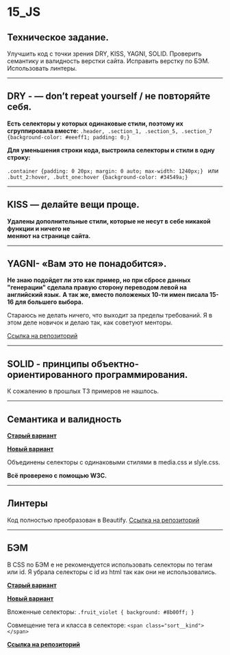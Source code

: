 # 15_JS

## Техническое задание.
Улучшить код с точки зрения DRY, KISS, YAGNI, SOLID. Проверить семантику и валидность верстки сайта. 
Исправить верстку по БЭМ. Использовать линтеры.

***

## DRY - — don’t repeat yourself / не повторяйте себя.
**Есть селекторы у которых одинаковые стили, поэтому их сгруппировала вместе:**
`.header,
.section_1,
.section_5,
.section_7 {background-color: #eeeff1; padding: 0;}`

**Для уменьшения строки кода, выстроила селекторы и стили в одну строку:**

`.container {padding: 0 20px; margin: 0 auto; max-width: 1240px;} `
или
`.butt_2:hover, .butt_one:hover {background-color: #34549a;} `

***

## KISS — делайте вещи проще.
**Удалены дополнительные стили, которые не несут в себе никакой функции и ничего не  
меняют на странице сайта.**

***

## YAGNI- «Вам это не понадобится».	

__Не знаю подойдет ли это как пример, но при сбросе данных "генерации" сделала правую сторону переводом левой на английский язык.__ __А так же, вместо положеных 10-ти имен писала 15-16 для большего выбора.__ 

Стараюсь не делать ничего, что выходит за пределы требований.
Я в этом деле новичок и делаю так, как советуют менторы.

[Ссылка на репозиторий](https://github.com/Ameglessa1986/13_modul)

***

## SOLID - принципы объектно-ориентированного программирования.
К сожалению в прошлых ТЗ примеров не нашлось.

***

## Семантика и валидность

**[Старый вариант](https://github.com/Ameglessa1986/cssflex)**

**[Новый вариант](https://github.com/Ameglessa1986/15_JS)**

Объединены селекторы с одинаковыми стилями в media.css и slyle.css.

**Всё проверено с помощью W3C.**

***

## Линтеры
Код полностью преобразован в Beautify. 
[Ссылка на репозиторий](https://github.com/Ameglessa1986/13_modul)

***

## БЭМ 

В CSS по БЭМ е не рекомендуется использовать селекторы по тегам или id.
Я убрала селекторы с id из html так как они не использовались.

**[Старый вариант](https://github.com/Ameglessa1986/cssflex)**

**[Новый вариант](https://github.com/Ameglessa1986/15_JS)**

Вложенные селекторы:
`.fruit_violet {
    background: #8b00ff;
  }`
  
Совмещение тега и класса в селекторе:
`<span class="sort__kind"></span>`

**[Ссылка на репозиторий](https://github.com/Ameglessa1986/module_12)**
  
  
  
  

